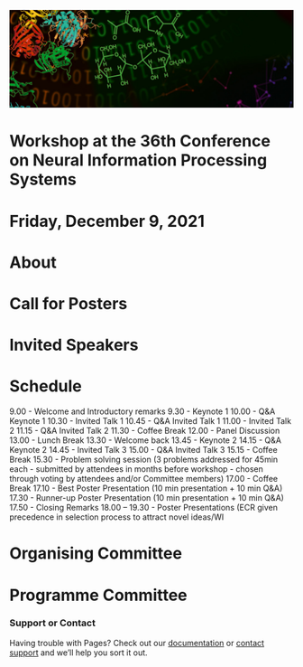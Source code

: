 ![multiomics](MicrosoftTeams-image.png)
# Workshop at the 36th Conference on Neural Information Processing Systems
# Friday, December 9, 2021

# About

# Call for Posters

# Invited Speakers

# Schedule

9.00 - Welcome and Introductory remarks
9.30 - Keynote 1
10.00 - Q&A Keynote 1
10.30 - Invited Talk 1
10.45 - Q&A Invited Talk 1
11.00 - Invited Talk 2
11.15 - Q&A Invited Talk 2
11.30 - Coffee Break
12.00 - Panel Discussion
13.00 - Lunch Break
13.30 - Welcome back
13.45 - Keynote 2
14.15 - Q&A Keynote 2
14.45 - Invited Talk 3 
15.00 - Q&A Invited Talk 3
15.15 - Coffee Break
15.30 - Problem solving session (3 problems addressed for 45min each - submitted by attendees in months before workshop - chosen through voting by attendees and/or Committee members)
17.00 - Coffee Break
17.10 - Best Poster Presentation (10 min presentation + 10 min Q&A)
17.30 - Runner-up Poster Presentation (10 min presentation + 10 min Q&A)
17.50 - Closing Remarks 
18.00 – 19.30 - Poster Presentations (ECR given precedence in selection process to attract novel ideas/WI


# Organising Committee

# Programme Committee

### Support or Contact

Having trouble with Pages? Check out our [documentation](https://docs.github.com/categories/github-pages-basics/) or [contact support](https://support.github.com/contact) and we’ll help you sort it out.
